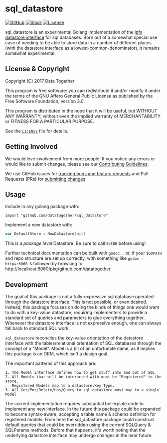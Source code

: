 # sql_datastore

<!-- Repo Badges for: Github Project, Slack, License-->

[![GitHub](https://img.shields.io/badge/project-Data_Together-487b57.svg?style=flat-square)](http://github.com/datatogether)
[![Slack](https://img.shields.io/badge/slack-Archivers-b44e88.svg?style=flat-square)](https://archivers-slack.herokuapp.com/)
[![License](https://img.shields.io/github/license/datatogether/sql_datastore.svg)](./LICENSE) 

sql_datastore is an experimental Golang implementation of the [ipfs
datastore interface](https://github.com/ipfs/interface-datastore) for
sql databases. Born out of a somewhat special use case of needing to
be able to store data in a number of different places (with the
datastore interface as a lowest-common-denominator), it remains
somewhat experimental.

## License & Copyright

Copyright (C) 2017 Data Together

This program is free software: you can redistribute it and/or modify it under
the terms of the GNU Affero General Public License as published by the Free Software
Foundation, version 3.0.

This program is distributed in the hope that it will be useful, but WITHOUT ANY
WARRANTY; without even the implied warranty of MERCHANTABILITY or FITNESS FOR A
PARTICULAR PURPOSE.

See the [`LICENSE`](./LICENSE) file for details.

## Getting Involved

We would love involvement from more people! If you notice any errors or would like 
to submit changes, please see our [Contributing Guidelines](./.github/CONTRIBUTING.md). 

We use GitHub issues for [tracking bugs and feature requests](https://github.com/datatogether/sql_datastore/issues) 
and Pull Requests (PRs) for [submitting changes](https://github.com/datatogether/sql_datastore/pulls)

## Usage

Include in any golang package with:

`import "github.com/datatogether/sql_datastore"`

Implement a new datastore with:
```go
var DefaultStore = NewDatastore(nil)
```
This is a *package level* Datastore. Be sure to call `SetDB` before using!

Further technical documentation can be built with `godoc .` or, if your `$GOPATH` and 
repo structure are set up correctly, with something like `godoc -http=:6060 &` followed 
by browsing to http://localhost:6060/pkg/github.com/datatogether.

## Development

The goal of this package is not a fully-expressive sql database operated through 
the datastore interface. This is not possible, or even desired. Instead, this 
package focuses on doing the kinds of things one would want to do with a key-value 
datastore, requiring implementers to provide a standard set of queries and 
parameters to glue everything together. Whenever the datastore interface is not
expressive enough, one can always fall back to standard SQL work.

`sql_datastore` reconciles the key-value orientation of the datastore interface
with the tables/relational orientation of SQL databases through the concept of a
"Model". Model is a bit of an unfortunate name, as it implies this package is an
ORM, which isn't a design goal.

The important patterns of this approach are:

    1. The Model interface defines how to get stuff into and out of SQL
    2. All Models that will be interacted with must be "Registered" to the store.
       Registered Models map to a datastore.Key Type.
    3. All Get/Put/Delete/Has/Query to sql_datastore must map to a single Model

The current implementation requires substantial boilerplate code to implement 
any new interface. In the future this package could be expanded to become 
syntax-aware, accepting a table name & schema definition for registered models. 
From here the sql_datastore package could construct default queries that could 
be overridden using the current SQLQuery & SQLParams methods. Before that 
happens, it's worth noting that the underlying datastore interface may undergo 
changes in the near future.


